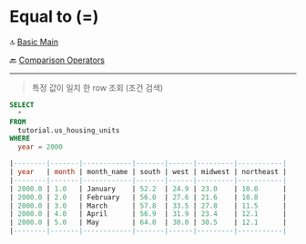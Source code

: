 Equal to (=)
==========

🔝 [Basic Main](./0.%20Basic%20Main.md)

🔙 [Comparison Operators](./4.%20ComparisonOperators.md)

***
> 특정 값이 일치 한 row 조회 (조건 검색)

```sql
SELECT
  *
FROM
  tutorial.us_housing_units
WHERE
  year = 2000

|--------|-------|------------|-------|------|---------|-----------| 
| year   | month | month_name | south | west | midwest | northeast | 
|--------|-------|------------|-------|------|---------|-----------| 
| 2000.0 | 1.0   | January    | 52.2  | 24.9 | 23.0    | 10.0      | 
| 2000.0 | 2.0   | February   | 56.0  | 27.6 | 21.6    | 10.8      | 
| 2000.0 | 3.0   | March      | 57.8  | 33.5 | 27.8    | 11.5      | 
| 2000.0 | 4.0   | April      | 56.9  | 31.9 | 23.4    | 12.1      | 
| 2000.0 | 5.0   | May        | 64.0  | 30.0 | 30.5    | 12.1      | 
|--------|-------|------------|-------|------|---------|-----------| 
```